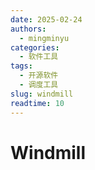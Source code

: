 ```yaml
---
date: 2025-02-24
authors:
  - mingminyu
categories:
  - 软件工具
tags:
  - 开源软件
  - 调度工具
slug: windmill
readtime: 10
---
```


# Windmill


